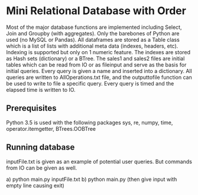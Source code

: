 # Mini Relational Database with Order

Most of the major database functions are implemented including Select, Join and Groupby (with aggregates). Only the barebones
of Python are used (no MySQL or Pandas). All dataframes are stored as a Table class which is a list of lists with additional meta
data (indexes, headers, etc). Indexing is supported but only on 1 numeric feature. The indexes are stored as Hash sets (dictionary) or a BTree. The sales1 and sales2 files are initial tables which can be read from IO or as fileinput and serve as the basis for initial queries. Every query is given a name and inserted into a dictionary. All queries are written to AllOperations.txt file, and the outputtofile function can be used to write to file a specific query. Every query is timed and the elapsed time is written to IO.

## Prerequisites
Python 3.5 is used with the following packages
sys, re, numpy, time, operator.itemgetter, BTrees.OOBTree

## Running database
inputFile.txt is given as an example of potential user queries. But commands from IO can be given as well.

a) python main.py inputFile.txt
b) python main.py  (then give input with empty line causing exit)


